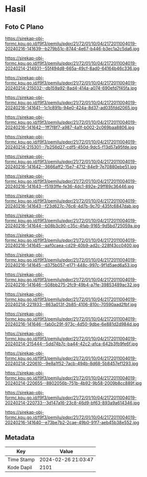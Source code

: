 # Hasil

## Foto C Plano

https://sirekap-obj-formc.kpu.go.id/f9f3/pemilu/pdpr/21/72/01/10/04/2172011004019-20240216-141639--b279b51c-8744-4e67-b446-b3ec1a2c5da6.jpg

https://sirekap-obj-formc.kpu.go.id/f9f3/pemilu/pdpr/21/72/01/10/04/2172011004019-20240214-214931--55f494d8-665a-49cf-8ad0-64164b46c336.jpg

https://sirekap-obj-formc.kpu.go.id/f9f3/pemilu/pdpr/21/72/01/10/04/2172011004019-20240214-215032--db159a92-8ad4-414a-a074-690efd7f45fa.jpg

https://sirekap-obj-formc.kpu.go.id/f9f3/pemilu/pdpr/21/72/01/10/04/2172011004019-20240216-141641--1c1c891b-94e0-424a-8d37-ad035fdd2065.jpg

https://sirekap-obj-formc.kpu.go.id/f9f3/pemilu/pdpr/21/72/01/10/04/2172011004019-20240216-141642--1ff7f8f7-a987-4a1f-b002-2c069baa8806.jpg

https://sirekap-obj-formc.kpu.go.id/f9f3/pemilu/pdpr/21/72/01/10/04/2172011004019-20240214-215301--7b256d27-cdf5-450d-9dc5-f13d57a95fde.jpg

https://sirekap-obj-formc.kpu.go.id/f9f3/pemilu/pdpr/21/72/01/10/04/2172011004019-20240216-141642--3666aff2-15e7-4712-84e9-7e70880ebe51.jpg

https://sirekap-obj-formc.kpu.go.id/f9f3/pemilu/pdpr/21/72/01/10/04/2172011004019-20240216-141643--f5193ffe-fe36-4dc1-892e-29ff89c36446.jpg

https://sirekap-obj-formc.kpu.go.id/f9f3/pemilu/pdpr/21/72/01/10/04/2172011004019-20240216-141643--f23d627c-76c6-4d7b-9c70-435fc6847dab.jpg

https://sirekap-obj-formc.kpu.go.id/f9f3/pemilu/pdpr/21/72/01/10/04/2172011004019-20240216-141644--b08b3c90-c35c-4fab-9165-9d5bd725059a.jpg

https://sirekap-obj-formc.kpu.go.id/f9f3/pemilu/pdpr/21/72/01/10/04/2172011004019-20240216-141645--aaf0caea-cd29-40b9-ad2c-228f43cc0400.jpg

https://sirekap-obj-formc.kpu.go.id/f9f3/pemilu/pdpr/21/72/01/10/04/2172011004019-20240216-141645--d375b057-e171-448c-997c-9f1d5aed6a53.jpg

https://sirekap-obj-formc.kpu.go.id/f9f3/pemilu/pdpr/21/72/01/10/04/2172011004019-20240216-141646--508bb275-2fc9-49b4-a7fe-39853489ac32.jpg

https://sirekap-obj-formc.kpu.go.id/f9f3/pemilu/pdpr/21/72/01/10/04/2172011004019-20240214-221933--863a013f-2b85-4106-810c-70590aad2fbf.jpg

https://sirekap-obj-formc.kpu.go.id/f9f3/pemilu/pdpr/21/72/01/10/04/2172011004019-20240216-141646--fab0c29f-973c-4d50-9dbe-6e881d2d984d.jpg

https://sirekap-obj-formc.kpu.go.id/f9f3/pemilu/pdpr/21/72/01/10/04/2172011004019-20240214-215444--5dd74b7c-ba44-42c2-afca-642b3fb9fe6f.jpg

https://sirekap-obj-formc.kpu.go.id/f9f3/pemilu/pdpr/21/72/01/10/04/2172011004019-20240214-220610--9e8a1f52-7acb-494b-8d68-5b8457ef1293.jpg

https://sirekap-obj-formc.kpu.go.id/f9f3/pemilu/pdpr/21/72/01/10/04/2172011004019-20240214-220655--8802056b-751b-4b92-9b58-2009b8cc889f.jpg

https://sirekap-obj-formc.kpu.go.id/f9f3/pemilu/pdpr/21/72/01/10/04/2172011004019-20240214-220733--3d147a16-23c8-46d9-bf63-893a9a614346.jpg

https://sirekap-obj-formc.kpu.go.id/f9f3/pemilu/pdpr/21/72/01/10/04/2172011004019-20240216-141640--e73be7b2-2cae-49b0-91f7-aeb45b38e552.jpg


## Metadata

| Key        | Value               |
| ---------- | ------------------- |
| Time Stamp | 2024-02-26 21:03:47 |
| Kode Dapil | 2101                |



